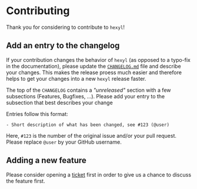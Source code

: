 # Contributing

Thank you for considering to contribute to `hexyl`!



## Add an entry to the changelog

If your contribution changes the behavior of `hexyl` (as opposed to a typo-fix
in the documentation), please update the [`CHANGELOG.md`](CHANGELOG.md) file
and describe your changes. This makes the release proess much easier and
therefore helps to get your changes into a new `hexyl` release faster.

The top of the `CHANGELOG` contains a *"unreleased"* section with a few
subsections (Features, Bugfixes, …). Please add your entry to the subsection
that best describes your change

Entries follow this format:
```
- Short description of what has been changed, see #123 (@user)
```
Here, `#123` is the number of the original issue and/or your pull request.
Please replace `@user` by your GitHub username.


## Adding a new feature

Please consider opening a [ticket](https://github.com/sharkdp/hexyl/issues/new)
first in order to give us a chance to discuss the feature first.
